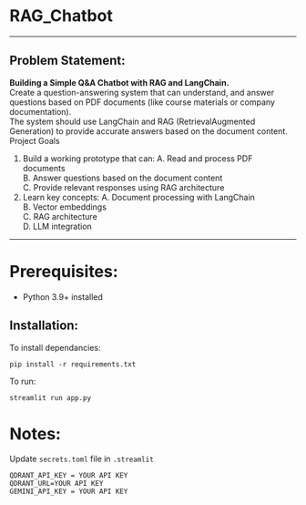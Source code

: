 ﻿# RAG_Chatbot
---
## Problem Statement:
**Building a Simple Q&A Chatbot with RAG and LangChain.** <br> 
Create a question-answering system that can understand, and answer questions based on PDF documents (like course materials or company documentation). <br>
The system should use LangChain and RAG (RetrievalAugmented Generation) to provide accurate answers based on the document content. <br>
Project Goals

1. Build a working prototype that can:
  A. Read and process PDF documents <br>
  B. Answer questions based on the document content <br>
  C. Provide relevant responses using RAG architecture <br>
2. Learn key concepts:
   A. Document processing with LangChain <br>
   B. Vector embeddings <br>
   C. RAG architecture <br>
   D. LLM integration <br>
---
# Prerequisites:
- Python 3.9+ installed <br>
## Installation:
To install dependancies:
```
pip install -r requirements.txt
```

To run:
```
streamlit run app.py
```
# Notes:
Update ```secrets.toml``` file in ```.streamlit```
```
QDRANT_API_KEY = YOUR API KEY
QDRANT_URL=YOUR API KEY
GEMINI_API_KEY = YOUR API KEY
```
